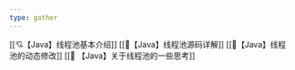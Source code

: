 ```yaml
---
type: gather
---
```

[[💘【Java】线程池基本介绍]]
[[🍡【Java】线程池源码详解]]
[[🍗【Java】线程池的动态修改]]
[[💜 【Java】关于线程池的一些思考]]